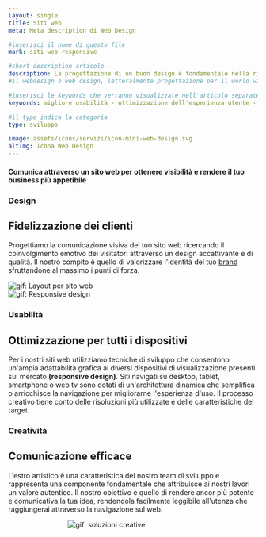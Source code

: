 ```yaml
---
layout: single
title: Siti web
meta: Meta description di Web Design

#inserisci il nome di questo file
mark: siti-web-responsive

#short description articolo
description: La progettazione di un buon design è fondamentale nella ricerca di nuove idee in grado di far appassionare le persone al tuo brand. Combinando un approccio centrato sulla potenziale clientela e una robusta metodologia di lavoro, rendiamo con semplicità sistemi complessi, donando al tuo sito web stile, eleganza ed usabilità. 
#Il webdesign o web design, letteralmente progettazione per il world wide web, è un'espressione inglese utilizzata anche nella lingua italiana per indicare la fase di progettazione e di sviluppo tecnico di un sito web.

#inserisci le keywords che verranno visualizzate nell'articolo separate da un -
keywords: migliore usabilità - ottimizzazione dell'esperienza utente - stile unico

#il type indica la categoria
type: sviluppo

image: assets/icons/servizi/icon-mini-web-design.svg
altImg: Icona Web Design
---
```

<div class="slogan">
    <h4>Comunica attraverso un sito web per ottenere visibilità e rendere il tuo business più appetibile</h4>
</div>

<div class="field">
    <div class="row">
        <div class="col-md-6">
            <h3>Design</h3>
            <h2>Fidelizzazione dei clienti</h2>
            <p>
                Progettiamo la comunicazione visiva del tuo sito web ricercando il coinvolgimento emotivo dei visitatori attraverso un design accattivante e di qualità. Il nostro compito è quello di valorizzare l'identità del tuo <a href="{{site.baseurl}}/servizi/comunicazione-design/sviluppo/brand-identity.html">brand</a> sfruttandone al massimo i punti di forza.  
            </p>
        </div>
        <div class="col-md-6">
            <img src="{{site.baseurl}}/assets/gif/true-design.gif" alt="gif: Layout per sito web" />
        </div>
    </div> <!-- chiusura row -->
</div><!-- chiusura field -->

<div class="field">
    <div class="row">
        <div class="col-md-6">
            <img src="{{site.baseurl}}/assets/gif/usability.gif" alt="gif: Responsive design" />
        </div>
        <div class="col-md-6">
            <h3>Usabilità</h3>
            <h2>Ottimizzazione per tutti i dispositivi</h2>
            <p>
                Per i nostri siti web utilizziamo tecniche di sviluppo che consentono un'ampia adattabilità grafica ai diversi dispositivi di visualizzazione presenti sul mercato <b>(responsive design)</b>. Siti navigati su desktop, tablet, smartphone o web tv sono dotati di un'architettura dinamica che semplifica o arricchisce la navigazione per migliorarne l'esperienza d'uso.
                Il processo creativo tiene conto delle risoluzioni più utilizzate e delle caratteristiche del target.
            </p>
        </div>
    </div> <!-- chiusura row -->
</div><!-- chiusura field -->

<div class="field">
    <div class="row">
        <div class="col-md-6">
            <h3>Creatività</h3>
            <h2>Comunicazione efficace</h2>
            <p>
                L'estro artistico è una caratteristica del nostro team di sviluppo e rappresenta una componente fondamentale che attribuisce ai nostri lavori un valore autentico. Il nostro obiettivo è quello di rendere ancor più potente e comunicativa la tua idea, rendendola facilmente leggibile all'utenza che raggiungerai attraverso la navigazione sul web.
            </p>
        </div>
        <div class="col-md-6">
            <img style="margin-left: 120px;" src="{{site.baseurl}}/assets/gif/creativity.gif" alt="gif: soluzioni creative" />
        </div>
    </div> <!-- chiusura row -->
</div><!-- chiusura field -->